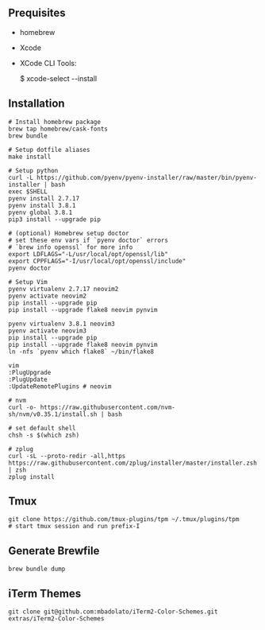 ## Prequisites

* homebrew
* Xcode
* XCode CLI Tools:

    $ xcode-select --install

## Installation

```shell
# Install homebrew package
brew tap homebrew/cask-fonts
brew bundle

# Setup dotfile aliases
make install

# Setup python
curl -L https://github.com/pyenv/pyenv-installer/raw/master/bin/pyenv-installer | bash
exec $SHELL
pyenv install 2.7.17
pyenv install 3.8.1
pyenv global 3.8.1
pip3 install --upgrade pip

# (optional) Homebrew setup doctor
# set these env vars if `pyenv doctor` errors
# `brew info openssl` for more info
export LDFLAGS="-L/usr/local/opt/openssl/lib"
export CPPFLAGS="-I/usr/local/opt/openssl/include"
pyenv doctor

# Setup Vim
pyenv virtualenv 2.7.17 neovim2
pyenv activate neovim2
pip install --upgrade pip
pip install --upgrade flake8 neovim pynvim

pyenv virtualenv 3.8.1 neovim3
pyenv activate neovim3
pip install --upgrade pip
pip install --upgrade flake8 neovim pynvim
ln -nfs `pyenv which flake8` ~/bin/flake8

vim
:PlugUpgrade
:PlugUpdate
:UpdateRemotePlugins # neovim

# nvm
curl -o- https://raw.githubusercontent.com/nvm-sh/nvm/v0.35.1/install.sh | bash

# set default shell
chsh -s $(which zsh)

# zplug
curl -sL --proto-redir -all,https https://raw.githubusercontent.com/zplug/installer/master/installer.zsh | zsh
zplug install
```

## Tmux

    git clone https://github.com/tmux-plugins/tpm ~/.tmux/plugins/tpm
    # start tmux session and run prefix-I

## Generate Brewfile

    brew bundle dump

## iTerm Themes

    git clone git@github.com:mbadolato/iTerm2-Color-Schemes.git extras/iTerm2-Color-Schemes
